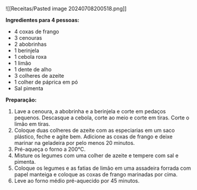 ![[Receitas/Pasted image 20240708200518.png]]

**Ingredientes para 4 pessoas:**

- 4 coxas de frango
- 3 cenouras
- 2 abobrinhas
- 1 berinjela
- 1 cebola roxa
- 1 limão
- 1 dente de alho
- 3 colheres de azeite
- 1 colher de páprica em pó
- Sal pimenta

**Preparação:**

1. Lave a cenoura, a abobrinha e a berinjela e corte em pedaços pequenos. Descasque a cebola, corte ao meio e corte em tiras. Corte o limão em tiras.
2. Coloque duas colheres de azeite com as especiarias em um saco plástico, feche e agite bem. Adicione as coxas de frango e deixe marinar na geladeira por pelo menos 20 minutos.
3. Pré-aqueça o forno a 200°C.
4. Misture os legumes com uma colher de azeite e tempere com sal e pimenta.
5. Coloque os legumes e as fatias de limão em uma assadeira forrada com papel manteiga e coloque as coxas de frango marinadas por cima.
6. Leve ao forno médio pré-aquecido por 45 minutos.